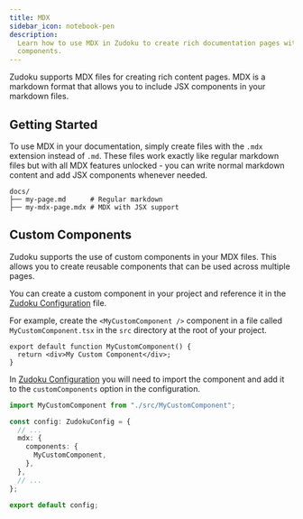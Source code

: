 ```yaml
---
title: MDX
sidebar_icon: notebook-pen
description:
  Learn how to use MDX in Zudoku to create rich documentation pages with markdown and custom React
  components.
---
```


Zudoku supports MDX files for creating rich content pages. MDX is a markdown format that allows you
to include JSX components in your markdown files.

## Getting Started

To use MDX in your documentation, simply create files with the `.mdx` extension instead of `.md`.
These files work exactly like regular markdown files but with all MDX features unlocked - you can
write normal markdown content and add JSX components whenever needed.

```
docs/
├── my-page.md      # Regular markdown
├── my-mdx-page.mdx # MDX with JSX support
```

## Custom Components

Zudoku supports the use of custom components in your MDX files. This allows you to create reusable
components that can be used across multiple pages.

You can create a custom component in your project and reference it in the
[Zudoku Configuration](./overview.md) file.

For example, create the `<MyCustomComponent />` component in a file called `MyCustomComponent.tsx`
in the `src` directory at the root of your project.

```tsx
export default function MyCustomComponent() {
  return <div>My Custom Component</div>;
}
```

In [Zudoku Configuration](./overview.md) you will need to import the component and add it to the
`customComponents` option in the configuration.

```ts title=zudoku.config.ts
import MyCustomComponent from "./src/MyCustomComponent";

const config: ZudokuConfig = {
  // ...
  mdx: {
    components: {
      MyCustomComponent,
    },
  },
  // ...
};

export default config;
```
